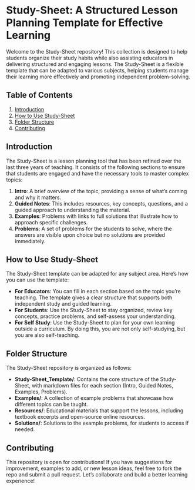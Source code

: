 # Study-Sheet: A Structured Lesson Planning Template for Effective Learning

Welcome to the Study-Sheet repository! This collection is designed to help students organize their study habits while also assisting educators in delivering structured and engaging lessons. The Study-Sheet is a flexible template that can be adapted to various subjects, helping students manage their learning more effectively and promoting independent problem-solving.

## Table of Contents

1. [Introduction](#introduction)
2. [How to Use Study-Sheet](#how-to-use-study-sheet)
3. [Folder Structure](#folder-structure)
4. [Contributing](#contributing)

## Introduction

The Study-Sheet is a lesson planning tool that has been refined over the last three years of teaching. It consists of the following sections to ensure that students are engaged and have the necessary tools to master complex topics:

1. **Intro**: A brief overview of the topic, providing a sense of what’s coming and why it matters.
2. **Guided Notes**: This includes resources, key concepts, questions, and a guided approach to understanding the material.
3. **Examples**: Problems with links to full solutions that illustrate how to approach specific challenges.
4. **Problems**: A set of problems for the students to solve, where the answers are visible upon choice but no solutions are provided immediately.

## How to Use Study-Sheet

The Study-Sheet template can be adapted for any subject area. Here’s how you can use the template:

- **For Educators**: You can fill in each section based on the topic you’re teaching. The template gives a clear structure that supports both independent study and guided learning.
- **For Students**: Use the Study-Sheet to stay organized, review key concepts, practice problems, and self-assess your understanding.
- **For Self Study**: Use the Study-Sheet to plan for your own learning outside a curriculum. By doing this, you are not only self-studying, but you are also self-teaching.

## Folder Structure

The Study-Sheet repository is organized as follows:

- **Study-Sheet_Template/**: Contains the core structure of the Study-Sheet, with markdown files for each section (Intro, Guided Notes, Examples, Problems).
- **Examples/**: A collection of example problems that showcase how different topics can be taught.
- **Resources/**: Educational materials that support the lessons, including textbook excerpts and open-source online resources.
- **Solutions/**: Solutions to the example problems, for students to access if needed.

## Contributing

This repository is open for contributions! If you have suggestions for improvement, examples to add, or new lesson ideas, feel free to fork the repo and submit a pull request. Let’s collaborate and build a better learning experience!

